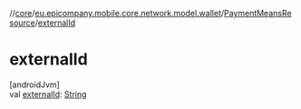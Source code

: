 //[core](../../../index.md)/[eu.epicompany.mobile.core.network.model.wallet](../index.md)/[PaymentMeansResource](index.md)/[externalId](external-id.md)

# externalId

[androidJvm]\
val [externalId](external-id.md): [String](https://kotlinlang.org/api/latest/jvm/stdlib/kotlin/-string/index.html)
